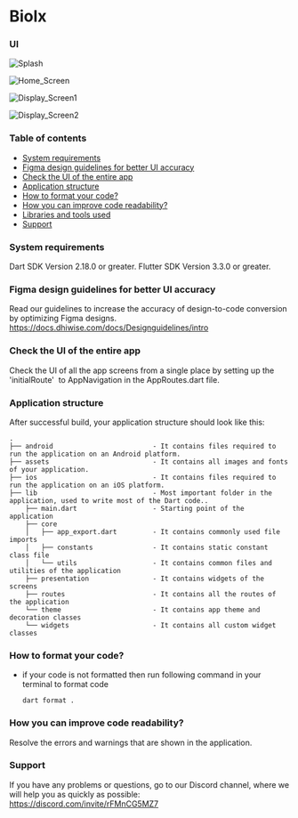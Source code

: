 
# Biolx

### **UI**

![Splash](https://github.com/Varun-K34/Biolx-Biomedical-Named-Entity-Recognition-System/assets/85250850/6c28dc36-fce0-473a-b362-7c53bcf63d05)


![Home_Screen](https://github.com/Varun-K34/Biolx-Biomedical-Named-Entity-Recognition-System/assets/85250850/72e8dbc8-42ca-41fb-adf7-fe6e6a8916f0)


![Display_Screen1](https://github.com/Varun-K34/Biolx-Biomedical-Named-Entity-Recognition-System/assets/85250850/b3d67286-145c-42b8-8468-d1a038c4b198)


![Display_Screen2](https://github.com/Varun-K34/Biolx-Biomedical-Named-Entity-Recognition-System/assets/85250850/4b1aaf08-7e72-439f-8891-cd7899bb726e)





### Table of contents
- [System requirements](#system-requirements)
- [Figma design guidelines for better UI accuracy](#figma-design-guideline-for-better-accuracy)
- [Check the UI of the entire app](#app-navigations)
- [Application structure](#project-structure)
- [How to format your code?](#how-you-can-do-code-formatting)
- [How you can improve code readability?](#how-you-can-improve-the-readability-of-code)
- [Libraries and tools used](#libraries-and-tools-used)
- [Support](#support)

### System requirements

Dart SDK Version 2.18.0 or greater.
Flutter SDK Version 3.3.0 or greater.

### Figma design guidelines for better UI accuracy

Read our guidelines to increase the accuracy of design-to-code conversion by optimizing Figma designs.
https://docs.dhiwise.com/docs/Designguidelines/intro

### Check the UI of the entire app

Check the UI of all the app screens from a single place by setting up the 'initialRoute'  to AppNavigation in the AppRoutes.dart file.

### Application structure
After successful build, your application structure should look like this:
                    
```
.
├── android                         - It contains files required to run the application on an Android platform.
├── assets                          - It contains all images and fonts of your application.
├── ios                             - It contains files required to run the application on an iOS platform.
├── lib                             - Most important folder in the application, used to write most of the Dart code..
    ├── main.dart                   - Starting point of the application
    ├── core
    │   ├── app_export.dart         - It contains commonly used file imports
    │   ├── constants               - It contains static constant class file
    │   └── utils                   - It contains common files and utilities of the application
    ├── presentation                - It contains widgets of the screens
    ├── routes                      - It contains all the routes of the application
    └── theme                       - It contains app theme and decoration classes
    └── widgets                     - It contains all custom widget classes
```
### How to format your code?

- if your code is not formatted then run following command in your terminal to format code
  ```
  dart format .
  ```

### How you can improve code readability?

Resolve the errors and warnings that are shown in the application.

### Support

If you have any problems or questions, go to our Discord channel, where we will help you as quickly as possible: https://discord.com/invite/rFMnCG5MZ7
